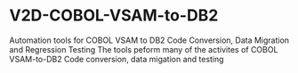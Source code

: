 # V2D-COBOL-VSAM-to-DB2
Automation tools for  COBOL VSAM to DB2 Code Conversion, Data Migration and Regression Testing
The tools peform many of the activites of COBOL VSAM-to-DB2 Code conversion, data migation and testing  
